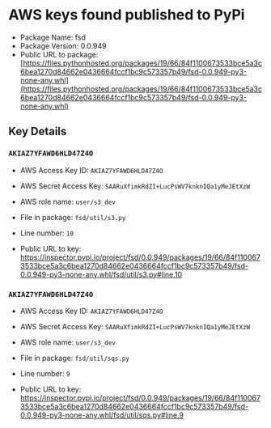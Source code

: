 # AWS keys found published to PyPi

* Package Name: fsd
* Package Version: 0.0.949
* Public URL to package: [https://files.pythonhosted.org/packages/19/66/84f1100673533bce5a3c6bea1270d84662e0436664fccf1bc9c573357b49/fsd-0.0.949-py3-none-any.whl](https://files.pythonhosted.org/packages/19/66/84f1100673533bce5a3c6bea1270d84662e0436664fccf1bc9c573357b49/fsd-0.0.949-py3-none-any.whl)

## Key Details

### `AKIAZ7YFAWD6HLD47Z4O`

* AWS Access Key ID: `AKIAZ7YFAWD6HLD47Z4O`
* AWS Secret Access Key: `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` 
* AWS role name: `user/s3_dev`
* File in package: `fsd/util/s3.py`
* Line number: `10`

* Public URL to key: https://inspector.pypi.io/project/fsd/0.0.949/packages/19/66/84f1100673533bce5a3c6bea1270d84662e0436664fccf1bc9c573357b49/fsd-0.0.949-py3-none-any.whl/fsd/util/s3.py#line.10



### `AKIAZ7YFAWD6HLD47Z4O`

* AWS Access Key ID: `AKIAZ7YFAWD6HLD47Z4O`
* AWS Secret Access Key: `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` 
* AWS role name: `user/s3_dev`
* File in package: `fsd/util/sqs.py`
* Line number: `9`

* Public URL to key: https://inspector.pypi.io/project/fsd/0.0.949/packages/19/66/84f1100673533bce5a3c6bea1270d84662e0436664fccf1bc9c573357b49/fsd-0.0.949-py3-none-any.whl/fsd/util/sqs.py#line.9


